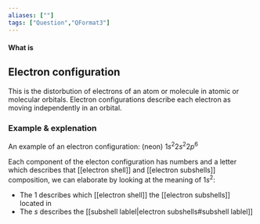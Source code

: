```yaml
---
aliases: [""]
tags: ["Question","QFormat3"]
---
```


#### What is
## Electron configuration
This is the distorbution of electrons of an atom or molecule in atomic or molecular orbitals. Electron configurations describe each electron as moving independently in an orbital.


### Example & explenation
An example of an electron configuration:
(neon) $1s^{2}2s^{2}2p^{6}$

Each component of the electon configuration has numbers and a letter which describes that [[electron shell]] and [[electron subshells]] composition, we can elaborate by looking at the meaning of $1s^{2}$:
- The $1$ describes which [[electron shell]] the [[electron subshells]] located in
- The $s$ describes the [[subshell lablel|electron subshells#subshell lablel]]
